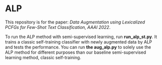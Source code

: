 # ALP

This repository is for the paper: _Data Augmentation using Lexicalized PCFGs for Few-Shot Text Classification, AAAI 2022_.

To run the ALP method with semi-supervised learning, run **run_alp_st.py**. It trains a classic self-training classifier with newly augmented data by ALP and tests the performance. You can run **the aug_alp.py** to solely use the ALP method for different purposes than our baseline semi-supervised learning method, classic self-training.
